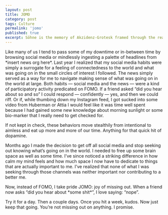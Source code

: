 ```yaml
---
layout: post
title: JOMO
category: post
tags: Culture
permalink: 'jomo'
published: true
excerpt: Söhne is the memory of Akzidenz-Grotesk framed through the reality of Helvetica. It captures the analogue materiality of “Standard Medium” used in Unimark's legendary wayfinding system for the NYC Subway.
---
```


<p>Like many of us I tend to pass some of my downtime or in-between time by browsing social media or mindlessly ingesting a palette of headlines from *insert news org here*. Last year I realized that my social media habits were simply a surrogate for a feeling of connectedness to the world and what was going on in the small circles of interest I followed. The news simply served as a way for me to navigate making sense of what was going on in the world at large. Both habits — social media and the news — were a kind of participatory activity predicated on FOMO. If a friend asked “did you hear about so and so” I could respond — confidently — yes, and then we could riff. Or if, while thumbing down my Instagram feed, I got sucked into some video from Huberman or Attia I would feel like it was time well spent because I had gained some new knowledge about morning sunlight or some bio-marker that I really need to get checked for.</p>

<p>If not kept in check, these behaviors move stealthily from intentional to aimless and eat up more and more of our time. Anything for that quick hit of dopamine.</p>

<p>Months ago I made the decision to get off all social media and stop seeking out knowing what’s going on in the world. I needed to free up some brain space as well as some time. I’ve since noticed a striking difference in how calm my mind feels and how much space I now have to dedicate to things that are actually important to me. I’ve realized that none of what I was seeking through those channels was neither important nor contributing to a better me.</p>

<p>Now, instead of FOMO, I take pride JOMO: joy of missing out. When a friend now asks “did you hear about *some shit*”, I love saying: “nope”.</p>

<p>Try it for a day. Then a couple days. Once you hit a week, kudos. Now just keep that going. You’re not missing out on anything. I promise.</p>
